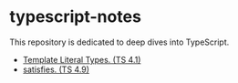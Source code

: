 # typescript-notes
This repository is dedicated to deep dives into TypeScript.

- [Template Literal Types. (TS 4.1)](https://github.com/hamelln/typescript-notes/blob/main/template-literal.md)
- [satisfies. (TS 4.9)](https://github.com/hamelln/typescript-notes/blob/main/satisfies.md)
